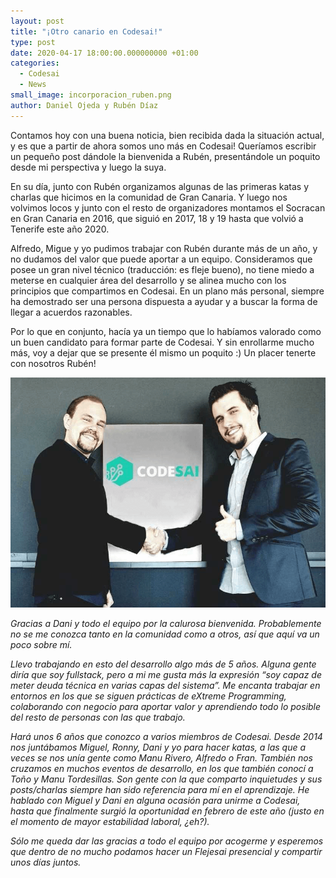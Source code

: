 ```yaml
---
layout: post
title: "¡Otro canario en Codesai!"
type: post
date: 2020-04-17 18:00:00.000000000 +01:00
categories:
  - Codesai
  - News
small_image: incorporacion_ruben.png
author: Daniel Ojeda y Rubén Díaz
---
```


Contamos hoy con una buena noticia, bien recibida dada la situación actual, y es que a partir de ahora somos uno más en Codesai! Queríamos escribir un pequeño post dándole la bienvenida a Rubén, presentándole un poquito desde mi perspectiva y luego la suya.

En su día, junto con Rubén organizamos algunas de las primeras katas y charlas que hicimos en la comunidad de Gran Canaria. Y luego nos volvimos locos y junto con el resto de organizadores montamos el Socracan en Gran Canaria en 2016, que siguió en 2017, 18 y 19 hasta que volvió a Tenerife este año 2020.

Alfredo, Migue y yo pudimos trabajar con Rubén durante más de un año, y no dudamos del valor que puede aportar a un equipo. Consideramos que posee un gran nivel técnico (traducción: es fleje bueno), no tiene miedo a meterse en cualquier área del desarrollo y se alinea mucho con los principios que compartimos en Codesai. En un plano más personal, siempre ha demostrado ser una persona dispuesta a ayudar y a buscar la forma de llegar a acuerdos razonables.

Por lo que en conjunto, hacía ya un tiempo que lo habíamos valorado como un buen candidato para formar parte de Codesai. Y sin enrollarme mucho más, voy a dejar que se presente él mismo un poquito :)
Un placer tenerte con nosotros Rubén!

![Rubén](/assets/incorporacion_ruben_handshake.png)

*Gracias a Dani y todo el equipo por la calurosa bienvenida. Probablemente no se me conozca tanto en la comunidad como a otros, así que aquí va un poco sobre mí.*

*Llevo trabajando en esto del desarrollo algo más de 5 años. Alguna gente diría que soy fullstack, pero a mi me gusta más la expresión “soy capaz de meter deuda técnica en varias capas del sistema”.
Me encanta trabajar en entornos en los que se siguen prácticas de eXtreme Programming, colaborando con negocio para aportar valor y aprendiendo todo lo posible del resto de personas con las que trabajo.*


*Hará unos 6 años que conozco a varios miembros de Codesai. Desde 2014 nos juntábamos Miguel, Ronny, Dani y yo para hacer katas, a las que a veces se nos unía gente como Manu Rivero, Alfredo o Fran. También nos cruzamos en muchos eventos de desarrollo, en los que también conocí a Toño y Manu Tordesillas.
Son gente con la que comparto inquietudes y sus posts/charlas siempre han sido referencia para mí en el aprendizaje.
He hablado con Miguel y Dani en alguna ocasión para unirme a Codesai, hasta que finalmente surgió la oportunidad en febrero de este año (justo en el momento de mayor estabilidad laboral, ¿eh?).*

*Sólo me queda dar las gracias a todo el equipo por acogerme y esperemos que dentro de no mucho podamos hacer un Flejesai presencial y compartir unos días juntos.*
